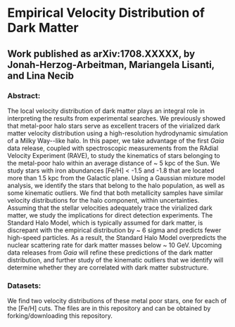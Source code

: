 # Empirical Velocity Distribution of Dark Matter
## Work published as arXiv:1708.XXXXX, by Jonah-Herzog-Arbeitman, Mariangela Lisanti, and Lina Necib

### Abstract:
The local velocity distribution of dark matter plays an integral role in interpreting the results from experimental searches.  We previously showed that metal-poor halo stars serve as excellent tracers of the virialized dark matter velocity distribution using a high-resolution hydrodynamic  simulation of a Milky Way--like halo.  In this paper, we take advantage of the first _Gaia_ data release, coupled with spectroscopic measurements from the RAdial Velocity Experiment (RAVE), to study the kinematics of stars belonging to the metal-poor halo within an average distance of ~ 5 kpc of the Sun.  We study stars with iron abundances [Fe/H] < -1.5 and -1.8 that are located more than 1.5 kpc from the Galactic plane.  Using a Gaussian mixture model analysis, we identify the stars that belong to the halo population, as well as some kinematic outliers.  We find that both metallicity samples have similar velocity distributions for the halo component, within uncertainties.  Assuming that the stellar velocities adequately trace the virialized dark matter, we study the implications for direct detection experiments.  The Standard Halo Model, which is typically assumed for dark matter, is discrepant with the empirical distribution by ~ 6 sigma and predicts fewer high-speed particles.  As a result, the Standard Halo Model overpredicts the nuclear scattering rate for dark matter masses below ~ 10 GeV.  Upcoming data releases from _Gaia_ will refine these predictions of the dark matter distribution, and further study of the kinematic outliers that we identify will determine whether they are correlated with dark matter substructure.  


### Datasets:

We find two velocity distributions of these metal poor stars, one for each of the [Fe/H] cuts. The files are in this repository and can be obtained by forking/downloading this repository.
